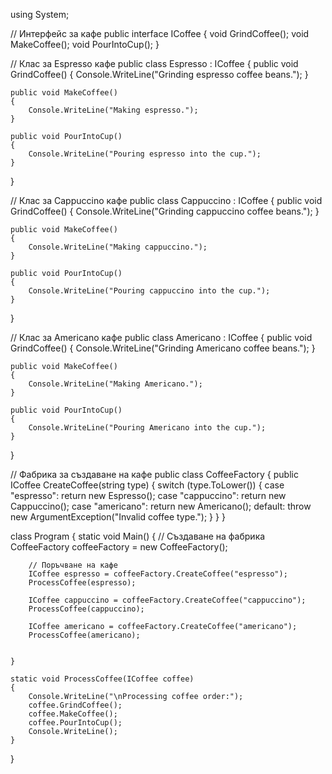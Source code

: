 using System;

// Интерфейс за кафе
public interface ICoffee
{
    void GrindCoffee();
    void MakeCoffee();
    void PourIntoCup();
}

// Клас за Espresso кафе
public class Espresso : ICoffee
{
    public void GrindCoffee()
    {
        Console.WriteLine("Grinding espresso coffee beans.");
    }

    public void MakeCoffee()
    {
        Console.WriteLine("Making espresso.");
    }

    public void PourIntoCup()
    {
        Console.WriteLine("Pouring espresso into the cup.");
    }
}

// Клас за Cappuccino кафе
public class Cappuccino : ICoffee
{
    public void GrindCoffee()
    {
        Console.WriteLine("Grinding cappuccino coffee beans.");
    }

    public void MakeCoffee()
    {
        Console.WriteLine("Making cappuccino.");
    }

    public void PourIntoCup()
    {
        Console.WriteLine("Pouring cappuccino into the cup.");
    }
}

// Клас за Americano кафе
public class Americano : ICoffee
{
    public void GrindCoffee()
    {
        Console.WriteLine("Grinding Americano coffee beans.");
    }

    public void MakeCoffee()
    {
        Console.WriteLine("Making Americano.");
    }

    public void PourIntoCup()
    {
        Console.WriteLine("Pouring Americano into the cup.");
    }
}

// Фабрика за създаване на кафе
public class CoffeeFactory
{
    public ICoffee CreateCoffee(string type)
    {
        switch (type.ToLower())
        {
            case "espresso":
                return new Espresso();
            case "cappuccino":
                return new Cappuccino();
            case "americano":
                return new Americano();
            default:
                throw new ArgumentException("Invalid coffee type.");
        }
    }
}

class Program
{
    static void Main()
    {
        // Създаване на фабрика
        CoffeeFactory coffeeFactory = new CoffeeFactory();

        // Поръчване на кафе
        ICoffee espresso = coffeeFactory.CreateCoffee("espresso");
        ProcessCoffee(espresso);

        ICoffee cappuccino = coffeeFactory.CreateCoffee("cappuccino");
        ProcessCoffee(cappuccino);

        ICoffee americano = coffeeFactory.CreateCoffee("americano");
        ProcessCoffee(americano);

      
    }

    static void ProcessCoffee(ICoffee coffee)
    {
        Console.WriteLine("\nProcessing coffee order:");
        coffee.GrindCoffee();
        coffee.MakeCoffee();
        coffee.PourIntoCup();
        Console.WriteLine();
    }
}
